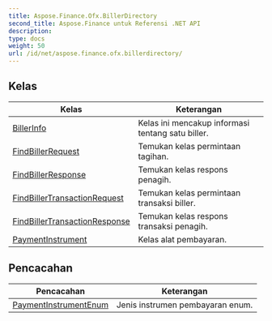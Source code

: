 ```yaml
---
title: Aspose.Finance.Ofx.BillerDirectory
second_title: Aspose.Finance untuk Referensi .NET API
description: 
type: docs
weight: 50
url: /id/net/aspose.finance.ofx.billerdirectory/
---
```



## Kelas

| Kelas | Keterangan |
| --- | --- |
| [BillerInfo](./billerinfo/) | Kelas ini mencakup informasi tentang satu biller. |
| [FindBillerRequest](./findbillerrequest/) | Temukan kelas permintaan tagihan. |
| [FindBillerResponse](./findbillerresponse/) | Temukan kelas respons penagih. |
| [FindBillerTransactionRequest](./findbillertransactionrequest/) | Temukan kelas permintaan transaksi biller. |
| [FindBillerTransactionResponse](./findbillertransactionresponse/) | Temukan kelas respons transaksi penagih. |
| [PaymentInstrument](./paymentinstrument/) | Kelas alat pembayaran. |
## Pencacahan

| Pencacahan | Keterangan |
| --- | --- |
| [PaymentInstrumentEnum](./paymentinstrumentenum/) | Jenis instrumen pembayaran enum. |



